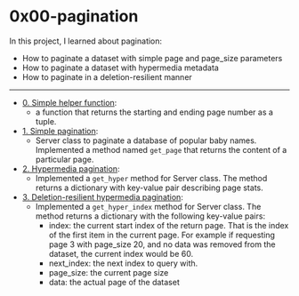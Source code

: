 # 0x00-pagination
In this project, I learned about pagination:
+ How to paginate a dataset with simple page and page_size parameters
+ How to paginate a dataset with hypermedia metadata
+ How to paginate in a deletion-resilient manner

---

+ [0. Simple helper function](https://github.com/Yosef-S-A/alx-backend-python/tree/main/0x00-pagination/0-simple_helper_function.py):
  - a function that returns the starting and ending page number as a tuple.
+ [1. Simple pagination](https://github.com/Yosef-S-A/alx-backend-python/tree/main/0x00-pagination/1-simple_pagination.py):
  - Server class to paginate a database of popular baby names. Implemented a method named ```get_page``` that returns the content of a particular page.
+ [2. Hypermedia pagination](https://github.com/Yosef-S-A/alx-backend-python/tree/main/0x00-pagination/2-hypermedia_pagination.py):
  - Implemented a ```get_hyper``` method for Server class. The method returns a dictionary with key-value pair describing page stats.
+ [3. Deletion-resilient hypermedia pagination](https://github.com/Yosef-S-A/alx-backend-python/tree/main/3-hypermedia_del_pagination.py):
  - Implemented a ```get_hyper_index``` method for Server class. The method returns a dictionary with the following key-value pairs:
    - index: the current start index of the return page. That is the index of the first item in the current page. For example if requesting page 3 with page_size 20, and no data was removed from the dataset, the current index would be 60.
    - next_index: the next index to query with.
    - page_size: the current page size
    - data: the actual page of the dataset
